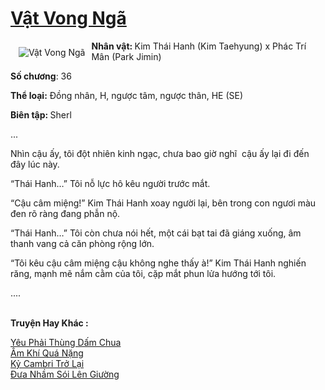 <a href="https://utruyen.com/vat-vong-nga/18847/" title="Vật Vong Ngã"><h1>Vật Vong Ngã</h1></a><div style="display:table"><img align="right" style="float: left; padding: 10px;" src="https://utruyen.com/images/story/200x260/vat-vong-nga.jpg" alt="Vật Vong Ngã"><b>Nhân vật: </b>Kim Thái Hanh (Kim Taehyung) x Phác Trí Mân (Park Jimin)<p></p><b>Số chương</b>: 36<p></p><b>Thể loại:</b> Đồng nhân, H, ngược tâm, ngược thân, HE (SE)<p></p><b>Biên tập: </b>Sherl<p></p>...<p></p>Nhìn cậu ấy, tôi đột nhiên kinh ngạc, chưa bao giờ nghĩ  cậu ấy lại đi đến đây lúc này.<p></p>“Thái Hanh…” Tôi nỗ lực hô kêu người trước mắt.<p></p>“Cậu câm miệng!” Kim Thái Hanh xoay người lại, bên trong con ngươi màu đen rõ ràng đang phẫn nộ.<p></p>“Thái Hanh…” Tôi còn chưa nói hết, một cái bạt tai đã giáng xuống, âm thanh vang cả căn phòng rộng lớn.<p></p>“Tôi kêu cậu câm miệng cậu không nghe thấy à!” Kim Thái Hanh nghiến răng, mạnh mẽ nắm cằm của tôi, cặp mắt phun lửa hướng tới tôi.<p></p>....</div><p><br><b>Truyện Hay Khác :</b></p><a href="https://utruyen.com/yeu-phai-thung-dam-chua/18576/" alt="Yêu Phải Thùng Dấm Chua">Yêu Phải Thùng Dấm Chua</a><br/><a href="https://github.com/quanluxury/ngontinh_sac/tree/master/truyenhay/19366/" alt="Âm Khí Quá Nặng">Âm Khí Quá Nặng</a><br/><a href="https://github.com/quanluxury/truyenhot/tree/master/truyenhay/10706/" alt="Kỷ Cambri Trở Lại">Kỷ Cambri Trở Lại</a><br/><a href="https://truyenngontinhay.wordpress.com/2019/10/03/dua-nham-soi-len-giuong/" alt="Đưa Nhầm Sói Lên Giường">Đưa Nhầm Sói Lên Giường</a><br/>